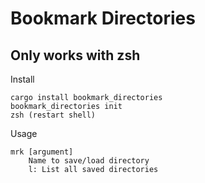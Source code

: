 # Bookmark Directories
## Only works with zsh
Install
```
cargo install bookmark_directories
bookmark_directories init
zsh (restart shell)
```
Usage
```
mrk [argument]
    Name to save/load directory
    l: List all saved directories
```
